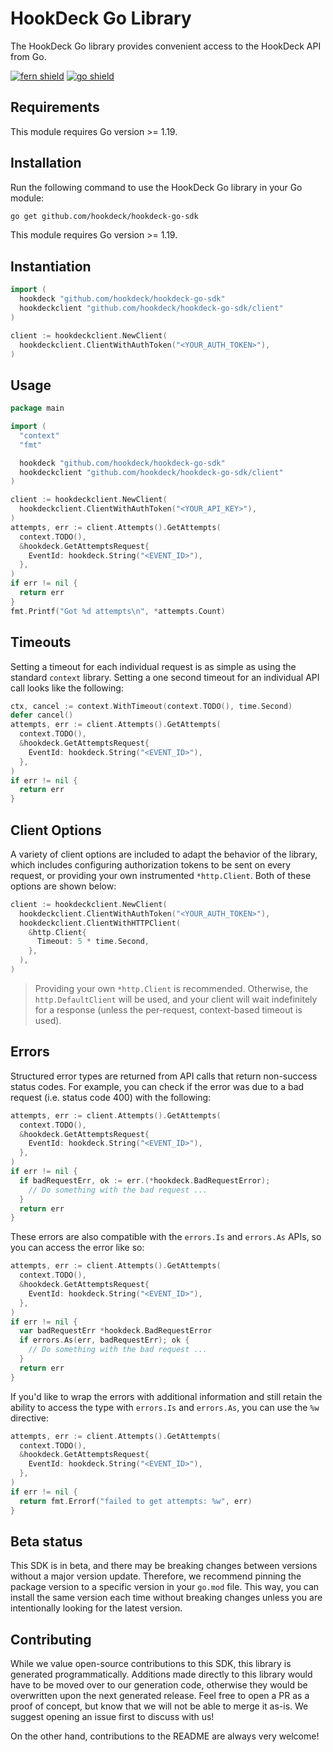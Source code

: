 # HookDeck Go Library

The HookDeck Go library provides convenient access to the HookDeck API from Go.

[![fern shield](https://img.shields.io/badge/%F0%9F%8C%BF-SDK%20generated%20by%20Fern-brightgreen)](https://github.com/fern-api/fern)
[![go shield](https://img.shields.io/badge/go-docs-blue)](https://pkg.go.dev/github.com/hookdeck/hookdeck-go-sdk)

## Requirements

This module requires Go version >= 1.19.

## Installation

Run the following command to use the HookDeck Go library in your Go module:

```sh
go get github.com/hookdeck/hookdeck-go-sdk
```

This module requires Go version >= 1.19.

## Instantiation

```go
import (
  hookdeck "github.com/hookdeck/hookdeck-go-sdk"
  hookdeckclient "github.com/hookdeck/hookdeck-go-sdk/client"
)

client := hookdeckclient.NewClient(
  hookdeckclient.ClientWithAuthToken("<YOUR_AUTH_TOKEN>"),
)
```

## Usage

```go
package main

import (
  "context"
  "fmt"

  hookdeck "github.com/hookdeck/hookdeck-go-sdk"
  hookdeckclient "github.com/hookdeck/hookdeck-go-sdk/client"
)

client := hookdeckclient.NewClient(
  hookdeckclient.ClientWithAuthToken("<YOUR_API_KEY>"),
)
attempts, err := client.Attempts().GetAttempts(
  context.TODO(),
  &hookdeck.GetAttemptsRequest{
    EventId: hookdeck.String("<EVENT_ID>"),
  },
)
if err != nil {
  return err
}
fmt.Printf("Got %d attempts\n", *attempts.Count)
```

## Timeouts

Setting a timeout for each individual request is as simple as using the standard
`context` library. Setting a one second timeout for an individual API call looks
like the following:

```go
ctx, cancel := context.WithTimeout(context.TODO(), time.Second)
defer cancel()
attempts, err := client.Attempts().GetAttempts(
  context.TODO(),
  &hookdeck.GetAttemptsRequest{
    EventId: hookdeck.String("<EVENT_ID>"),
  },
)
if err != nil {
  return err
}
```

## Client Options

A variety of client options are included to adapt the behavior of the library, which includes
configuring authorization tokens to be sent on every request, or providing your own instrumented
`*http.Client`. Both of these options are shown below:

```go
client := hookdeckclient.NewClient(
  hookdeckclient.ClientWithAuthToken("<YOUR_AUTH_TOKEN>"),
  hookdeckclient.ClientWithHTTPClient(
    &http.Client{
      Timeout: 5 * time.Second,
    },
  ),
)
```

> Providing your own `*http.Client` is recommended. Otherwise, the `http.DefaultClient` will be used,
> and your client will wait indefinitely for a response (unless the per-request, context-based timeout
> is used).

## Errors

Structured error types are returned from API calls that return non-success status codes. For example,
you can check if the error was due to a bad request (i.e. status code 400) with the following:

```go
attempts, err := client.Attempts().GetAttempts(
  context.TODO(),
  &hookdeck.GetAttemptsRequest{
    EventId: hookdeck.String("<EVENT_ID>"),
  },
)
if err != nil {
  if badRequestErr, ok := err.(*hookdeck.BadRequestError);
    // Do something with the bad request ...
  }
  return err
}
```

These errors are also compatible with the `errors.Is` and `errors.As` APIs, so you can access the error
like so:

```go
attempts, err := client.Attempts().GetAttempts(
  context.TODO(),
  &hookdeck.GetAttemptsRequest{
    EventId: hookdeck.String("<EVENT_ID>"),
  },
)
if err != nil {
  var badRequestErr *hookdeck.BadRequestError
  if errors.As(err, badRequestErr); ok {
    // Do something with the bad request ...
  }
  return err
}
```

If you'd like to wrap the errors with additional information and still retain the ability to access the type
with `errors.Is` and `errors.As`, you can use the `%w` directive:

```go
attempts, err := client.Attempts().GetAttempts(
  context.TODO(),
  &hookdeck.GetAttemptsRequest{
    EventId: hookdeck.String("<EVENT_ID>"),
  },
)
if err != nil {
  return fmt.Errorf("failed to get attempts: %w", err)
}
```

## Beta status

This SDK is in beta, and there may be breaking changes between versions without a major version update.
Therefore, we recommend pinning the package version to a specific version in your `go.mod` file. This way,
you can install the same version each time without breaking changes unless you are intentionally looking
for the latest version.

## Contributing

While we value open-source contributions to this SDK, this library is generated programmatically. Additions
made directly to this library would have to be moved over to our generation code, otherwise they would be
overwritten upon the next generated release. Feel free to open a PR as a proof of concept, but know that we
will not be able to merge it as-is. We suggest opening an issue first to discuss with us!

On the other hand, contributions to the README are always very welcome!
